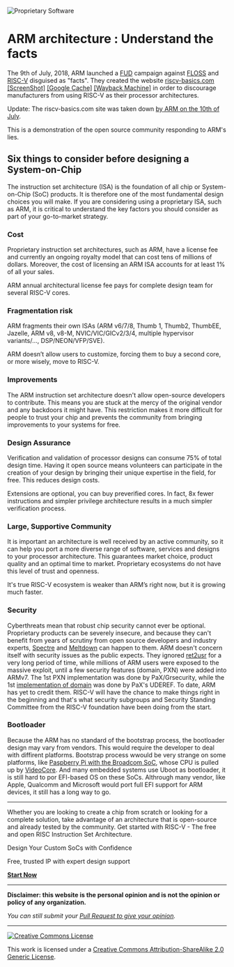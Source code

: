 ![Proprietary Software](/assets/images/chained.png)

# ARM architecture : Understand the facts

The 9th of July, 2018, ARM launched a [FUD](https://en.wikipedia.org/wiki/Fear,_uncertainty_and_doubt) campaign against [FLOSS](https://en.wikipedia.org/wiki/Free_and_open-source_software#FLOSS) and [RISC-V](https://en.wikipedia.org/wiki/RISC-V) disguised as "facts". They created the website [riscv-basics.com](https://riscv-basics.com/) [\[ScreenShot\]](/assets/images/riscv-basics.com-screenshot.jpg) [\[Google Cache\]](https://webcache.googleusercontent.com/search?q=cache:https://riscv-basics.com/) [\[Wayback Machine\]](https://web.archive.org/web/20180708231736/https://riscv-basics.com/) in order to discourage manufacturers from using RISC-V as their processor architectures.

Update: The riscv-basics.com site was taken down [by ARM on the 10th of July](https://www.theregister.co.uk/2018/07/10/arm_riscv_website/).

This is a demonstration of the open source community responding to ARM's lies.

## Six things to consider before designing a System-on-Chip

The instruction set architecture (ISA) is the foundation of all chip or System-on-Chip (SoC) products. It is therefore one of the most fundamental design choices you will make. If you are considering using a proprietary ISA, such as ARM, it is critical to understand the key factors you should consider as part of your go-to-market strategy.

### Cost

Proprietary instruction set architectures, such as ARM, have a license fee and currently an ongoing royalty model that can cost tens of millions of dollars. Moreover, the cost of licensing an ARM ISA accounts for at least 1% of all your sales.

ARM annual architectural license fee pays for complete design team for several RISC-V cores.

### Fragmentation risk

ARM fragments their own ISAs (ARM v6/7/8, Thumb 1, Thumb2, ThumbEE, Jazelle, ARM v8, v8-M, NVIC/VIC/GICv2/3/4, multiple hypervisor variants/..., DSP/NEON/VFP/SVE). 

ARM doesn’t allow users to customize, forcing them to buy a second core, or more wisely, move to RISC-V.

### Improvements

The ARM instruction set architecture doesn't allow open-source developers to contribute. This means you are stuck at the mercy of the original vendor and any backdoors it might have. This restriction makes it more difficult for people to trust your chip and prevents the community from bringing improvements to your systems for free.

### Design Assurance

Verification and validation of processor designs can consume 75% of total design time. Having it open source means volunteers can participate in the creation of your design by bringing their unique expertise in the field, for free. This reduces design costs.

Extensions are optional, you can buy preverified cores. In fact, 8x fewer instructions and simpler privilege architecture results in a much simpler verification process.

### Large, Supportive Community

It is important an architecture is well received by an active community, so it can help you port a more diverse range of software, services and designs to your processor architecture. This guarantees market choice, product quality and an optimal time to market. Proprietary ecosystems do not have this level of trust and openness.

It's true RISC-V ecosystem is weaker than ARM’s right now, but it is growing much faster.

### Security

Cyberthreats mean that robust chip security cannot ever be optional. Proprietary products can be severely insecure, and because they can't benefit from years of scrutiny from open source developers and industry experts, [Spectre](https://en.wikipedia.org/wiki/Spectre_(security_vulnerability)) and [Meltdown](https://en.wikipedia.org/wiki/Meltdown_(security_vulnerability)) can happen to them. ARM doesn't concern itself with security issues as the public expects. They ignored [ret2usr](https://github.com/hardenedlinux/grsecurity-101-tutorials/blob/master/kernel_mitigation.md#ret2usr-protection) for a very long period of time, while millions of ARM users were exposed to the massive exploit, until a few security features (domain, PXN) were added into ARMv7. The 1st PXN implementation was done by PaX/Grsecurity, while the 1st [implementation of domain](https://grsecurity.net/recent_arm_security_improvements.php) was done by PaX's UDEREF. To date, ARM has yet to credit them. RISC-V will have the chance to make things right in the beginning and that's what security subgroups and Security Standing Committee from the RISC-V foundation have been doing from the start.

### Bootloader

Because the ARM has no standard of the bootstrap process, the bootloader design may vary from vendors. This would require the developer to deal with diffirent platforms. Bootstrap process wwould be very strange on some platforms, like [Paspberry Pi with the Broadcom SoC](https://github.com/AntonioND/rpi3-arm-tf-bootstrap), whose CPU is pulled up by [VideoCore](https://en.wikipedia.org/wiki/VideoCore).  And many embedded systems use Uboot as bootloader, it is still hard to por EFI-based OS on these SoCs. Althrough many vendor, like Apple, Qualcomm and Microsoft would port full EFI support for ARM devices, it still has a long way to go.

---

Whether you are looking to create a chip from scratch or looking for a complete solution, take advantage of an architecture that is open-source and already tested by the community. Get started with RISC-V - The free and open RISC Instruction Set Architecture.

Design Your Custom SoCs with Confidence

Free, trusted IP with expert design support

[**Start Now**](https://riscv.org/risc-v-foundation/)

---

**Disclaimer: this website is the personal opinion and is not the opinion or policy of any organization.**

*You can still submit your [Pull Request to give your opinion](https://github.com/arm-facts/arm-basics.com/pulls).*

---

[![Creative Commons License](https://i.creativecommons.org/l/by-sa/2.0/88x31.png)](http://creativecommons.org/licenses/by-sa/2.0/)

This work is licensed under a [Creative Commons Attribution-ShareAlike 2.0 Generic License](http://creativecommons.org/licenses/by-sa/2.0/).
